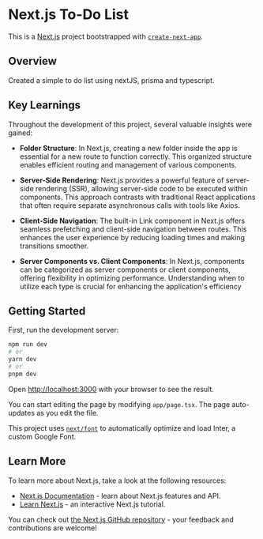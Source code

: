 # Next.js To-Do List

This is a [Next.js](https://nextjs.org/) project bootstrapped with [`create-next-app`](https://github.com/vercel/next.js/tree/canary/packages/create-next-app).

## Overview
Created a simple to do list using nextJS, prisma and typescript.

## Key Learnings
Throughout the development of this project, several valuable insights were gained:

- <b>Folder Structure</b>: In Next.js, creating a new folder inside the app is essential for a new route to function correctly. This organized structure enables efficient routing and management of various components.

- <b>Server-Side Rendering</b>: Next.js provides a powerful feature of server-side rendering (SSR), allowing server-side code to be executed within components. This approach contrasts with traditional React applications that often require separate asynchronous calls with tools like Axios.

- <b>Client-Side Navigation</b>: The built-in Link component in Next.js offers seamless prefetching and client-side navigation between routes. This enhances the user experience by reducing loading times and making transitions smoother.

- <b>Server Components vs. Client Components</b>: In Next.js, components can be categorized as server components or client components, offering flexibility in optimizing performance. Understanding when to utilize each type is crucial for enhancing the application's efficiency

## Getting Started

First, run the development server:

```bash
npm run dev
# or
yarn dev
# or
pnpm dev
```

Open [http://localhost:3000](http://localhost:3000) with your browser to see the result.

You can start editing the page by modifying `app/page.tsx`. The page auto-updates as you edit the file.

This project uses [`next/font`](https://nextjs.org/docs/basic-features/font-optimization) to automatically optimize and load Inter, a custom Google Font.

## Learn More

To learn more about Next.js, take a look at the following resources:

- [Next.js Documentation](https://nextjs.org/docs) - learn about Next.js features and API.
- [Learn Next.js](https://nextjs.org/learn) - an interactive Next.js tutorial.

You can check out [the Next.js GitHub repository](https://github.com/vercel/next.js/) - your feedback and contributions are welcome!

